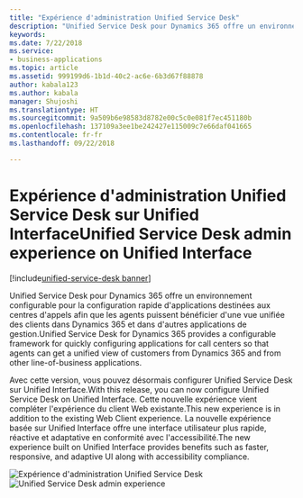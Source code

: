 ```yaml
---
title: "Expérience d'administration Unified Service Desk"
description: "Unified Service Desk pour Dynamics 365 offre un environnement configurable pour la configuration rapide d'applications destinées aux centres d'appels afin que les agents puissent bénéficier d'une vue unifiée des clients dans Dynamics 365 et dans d'autres applications de gestion."
keywords: 
ms.date: 7/22/2018
ms.service:
- business-applications
ms.topic: article
ms.assetid: 999199d6-1b1d-40c2-ac6e-6b3d67f88878
author: kabala123
ms.author: kabala
manager: Shujoshi
ms.translationtype: HT
ms.sourcegitcommit: 9a509b6e98583d8782e00c5c0e081f7ec451180b
ms.openlocfilehash: 137109a3ee1be242427e115009c7e66daf041665
ms.contentlocale: fr-fr
ms.lasthandoff: 09/22/2018

---
```


#  <a name="unified-service-desk-admin-experience-on-unified-interface"></a><span data-ttu-id="c0c81-103">Expérience d'administration Unified Service Desk sur Unified Interface</span><span class="sxs-lookup"><span data-stu-id="c0c81-103">Unified Service Desk admin experience on Unified Interface</span></span>

[!include[unified-service-desk banner](../../../includes/unified-service-desk.md)]

<span data-ttu-id="c0c81-104">Unified Service Desk pour Dynamics 365 offre un environnement configurable pour la configuration rapide d'applications destinées aux centres d'appels afin que les agents puissent bénéficier d'une vue unifiée des clients dans Dynamics 365 et dans d'autres applications de gestion.</span><span class="sxs-lookup"><span data-stu-id="c0c81-104">Unified Service Desk for Dynamics 365 provides a configurable framework for quickly configuring applications for call centers so that agents can get a unified view of customers from Dynamics 365 and from other line-of-business applications.</span></span>  

<span data-ttu-id="c0c81-105">Avec cette version, vous pouvez désormais configurer Unified Service Desk sur Unified Interface.</span><span class="sxs-lookup"><span data-stu-id="c0c81-105">With this release, you can now configure Unified Service Desk on Unified Interface.</span></span> <span data-ttu-id="c0c81-106">Cette nouvelle expérience vient compléter l'expérience du client Web existante.</span><span class="sxs-lookup"><span data-stu-id="c0c81-106">This new experience is in addition to the existing Web Client experience.</span></span> <span data-ttu-id="c0c81-107">La nouvelle expérience basée sur Unified Interface offre une interface utilisateur plus rapide, réactive et adaptative en conformité avec l'accessibilité.</span><span class="sxs-lookup"><span data-stu-id="c0c81-107">The new experience built on Unified Interface provides benefits such as faster, responsive, and adaptive UI along with accessibility compliance.</span></span>

<span data-ttu-id="c0c81-108">![Expérience d'administration Unified Service Desk](../media/usd-admin.png "Expérience d'administration Unified Service Desk")</span><span class="sxs-lookup"><span data-stu-id="c0c81-108">![Unified Service Desk admin experience](../media/usd-admin.png "Unified Service Desk admin experience")</span></span>



